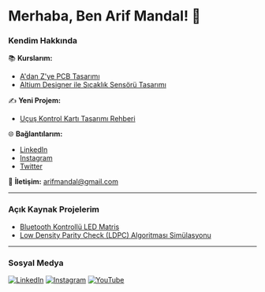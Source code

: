 # Merhaba, Ben Arif Mandal! 👋

### Kendim Hakkında
📚 **Kurslarım:** 
- [A'dan Z'ye PCB Tasarımı](https://xbowtie.com/pcb-design)
- [Altium Designer ile Sıcaklık Sensörü Tasarımı](https://xbowtie.com/temperature-sensor-design)

✍️ **Yeni Projem:**
- [Uçuş Kontrol Kartı Tasarımı Rehberi](https://xbowtie.com/flight-controller-guide)

🌐 **Bağlantılarım:**
- [LinkedIn](https://www.linkedin.com/in/arifmandal)
- [Instagram](https://www.instagram.com/arifmandal)
- [Twitter](https://twitter.com/arifmandal)

📧 **İletişim:** arifmandal@gmail.com

---

### Açık Kaynak Projelerim
- [Bluetooth Kontrollü LED Matris](https://github.com/arifmandal/bluetooth-led-matrix)
- [Low Density Parity Check (LDPC) Algoritması Simülasyonu](https://github.com/arifmandal/ldpc-simulation)

---

### Sosyal Medya
[![LinkedIn](https://img.shields.io/badge/LinkedIn-Arif%20Mandal-blue)](https://www.linkedin.com/in/arifmandal)
[![Instagram](https://img.shields.io/badge/Instagram-ArifMandal-orange)](https://www.instagram.com/arifmandal)
[![YouTube](https://img.shields.io/badge/YouTube-Arif%20Mandal-red)](https://www.youtube.com/channel/ArifMandal)
